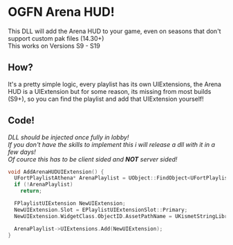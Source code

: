 # **OGFN Arena HUD!**

This DLL will add the Arena HUD to your game, even on seasons that don't support custom pak files (14.30+)
<br>
This works on Versions S9 - S19
<br>
## **How?**
It's a pretty simple logic, every playlist has its own UIExtensions, the Arena HUD is a UIExtension but for some reason, its missing from most builds (S9+), so you can find the playlist and add that UIExtension yourself!
<br>
## **Code!**
*DLL should be injected once fully in lobby!*
<br>
*If you don't have the skills to implement this i will release a dll with it in a few days!*
<br>
*Of cource this has to be client sided and **NOT** server sided!*
```c++
void AddArenaHUDUIExtension() {
  UFortPlaylistAthena* ArenaPlaylist = UObject::FindObject<UFortPlaylistAthena>("FortPlaylistAthena Playlist_ShowdownAlt_Solo.Playlist_ShowdownAlt_Solo");
  if (!ArenaPlaylist)
    return;

  FPlaylistUIExtension NewUIExtension;
  NewUIExtension.Slot = EPlaylistUIExtensionSlot::Primary;
  NewUIExtension.WidgetClass.ObjectID.AssetPathName = UKismetStringLibrary::Conv_StringToName("/Game/UI/Frontend/Showdown/ShowdownScoringHUD.ShowdownScoringHUD_C");

  ArenaPlaylist->UIExtensions.Add(NewUIExtension);
}
```

